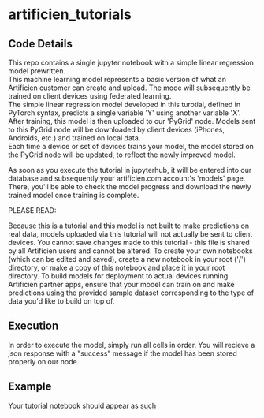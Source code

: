 # artificien_tutorials

## Code Details

This repo contains a single jupyter notebook with a simple linear regression model prewritten.     
This machine learning model represents a basic version of what an Artificien customer can create and upload. The mode will subsequently be trained on client devices using federated learning.    
The simple linear regression model developed in this turotial, defined in PyTorch syntax, predicts a single variable 'Y' using another variable 'X'.     
After training, this model is then uploaded to our 'PyGrid' node. Models sent to this PyGrid node will be downloaded by client devices (iPhones, Androids, etc.) and trained on local data.     
Each time a device or set of devices trains your model, the model stored on the PyGrid node will be updated, to reflect the newly improved model.    

As soon as you execute the tutorial in jupyterhub, it will be entered into our database and subsequently your artificien.com account's 'models' page.   
There, you'll be able to check the model progress and download the newly trained model once training is complete.    

PLEASE READ:

Because this is a tutorial and this model is not built to make predictions on real data, models uploaded via this tutorial will not actually be sent to client devices. You cannot save changes made to this tutorial - this file is shared by all Artificien users and cannot be altered. To create your own notebooks (which can be edited and saved), create a new notebook in your root ('/') directory, or make a copy of this notebook and place it in your root directory. To build models for deployment to actual devices running Artificien partner apps, ensure that your model can train on and make predictions using the provided sample dataset corresponding to the type of data you'd like to build on top of.

## Execution

In order to execute the model, simply run all cells in order. You will recieve a json response with a "success" message if the model has been stored properly on our node.    

## Example

Your tutorial notebook should appear as [such](tutorial_sc_example.png)

